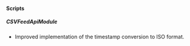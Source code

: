 
#### Scripts
##### CSVFeedApiModule
- Improved implementation of the timestamp conversion to ISO format.
